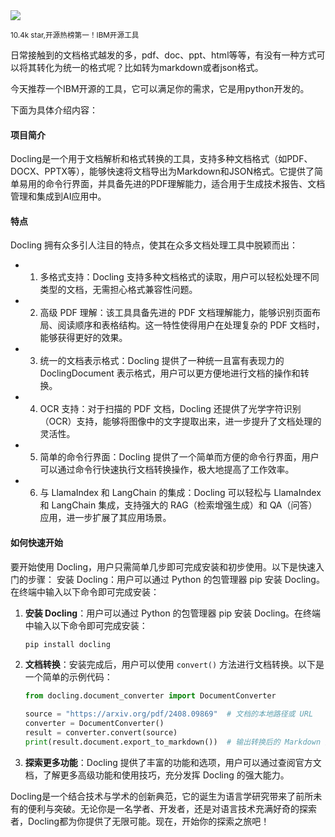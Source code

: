 <img src="/assets/image/241125-docling.png">

<small>10.4k star,开源热榜第一！IBM开源工具</small>

日常接触到的文档格式越发的多，pdf、doc、ppt、html等等，有没有一种方式可以将其转化为统一的格式呢？比如转为markdown或者json格式。

今天推荐一个IBM开源的工具，它可以满足你的需求，它是用python开发的。

下面为具体介绍内容：
#### **项目简介**

Docling是一个用于文档解析和格式转换的工具，支持多种文档格式（如PDF、DOCX、PPTX等），能够快速将文档导出为Markdown和JSON格式。它提供了简单易用的命令行界面，并具备先进的PDF理解能力，适合用于生成技术报告、文档管理和集成到AI应用中。

#### **特点**

Docling 拥有众多引人注目的特点，使其在众多文档处理工具中脱颖而出：
- 1. 多格式支持：Docling 支持多种文档格式的读取，用户可以轻松处理不同类型的文档，无需担心格式兼容性问题。
  
- 2. 高级 PDF 理解：该工具具备先进的 PDF 文档理解能力，能够识别页面布局、阅读顺序和表格结构。这一特性使得用户在处理复杂的 PDF 文档时，能够获得更好的效果。
  
- 3. 统一的文档表示格式：Docling 提供了一种统一且富有表现力的 DoclingDocument 表示格式，用户可以更方便地进行文档的操作和转换。
  
- 4. OCR 支持：对于扫描的 PDF 文档，Docling 还提供了光学字符识别（OCR）支持，能够将图像中的文字提取出来，进一步提升了文档处理的灵活性。
  
- 5. 简单的命令行界面：Docling 提供了一个简单而方便的命令行界面，用户可以通过命令行快速执行文档转换操作，极大地提高了工作效率。
  
- 6. 与 LlamaIndex 和 LangChain 的集成：Docling 可以轻松与 LlamaIndex 和 LangChain 集成，支持强大的 RAG（检索增强生成）和 QA（问答）应用，进一步扩展了其应用场景。

#### **如何快速开始**

要开始使用 Docling，用户只需简单几步即可完成安装和初步使用。以下是快速入门的步骤：
安装 Docling：用户可以通过 Python 的包管理器 pip 安装 Docling。在终端中输入以下命令即可完成安装：


1. **安装 Docling**：用户可以通过 Python 的包管理器 pip 安装 Docling。在终端中输入以下命令即可完成安装：

   ```bash
   pip install docling
   ```


2. **文档转换**：安装完成后，用户可以使用 `convert()` 方法进行文档转换。以下是一个简单的示例代码：

   ```python
   from docling.document_converter import DocumentConverter

   source = "https://arxiv.org/pdf/2408.09869"  # 文档的本地路径或 URL
   converter = DocumentConverter()
   result = converter.convert(source)
   print(result.document.export_to_markdown())  # 输出转换后的 Markdown 文档
   ```


3. **探索更多功能**：Docling 提供了丰富的功能和选项，用户可以通过查阅官方文档，了解更多高级功能和使用技巧，充分发挥 Docling 的强大能力。

Docling是一个结合技术与学术的创新典范，它的诞生为语言学研究带来了前所未有的便利与突破。无论你是一名学者、开发者，还是对语言技术充满好奇的探索者，Docling都为你提供了无限可能。现在，开始你的探索之旅吧！